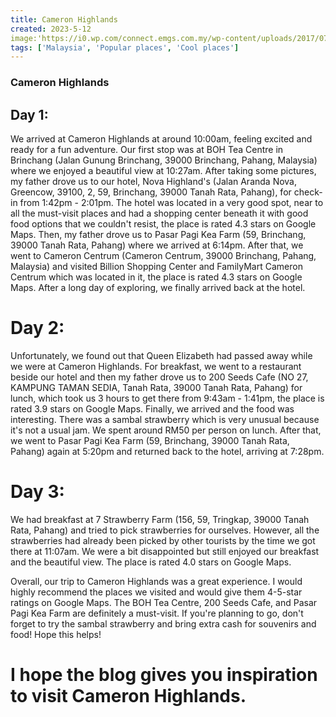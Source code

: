 ```yaml
---
title: Cameron Highlands 
created: 2023-5-12
image:'https://i0.wp.com/connect.emgs.com.my/wp-content/uploads/2017/07/20150819-cameron-highlands-11.jpg?fit=1200%2C800&ssl=1'
tags: ['Malaysia', 'Popular places', 'Cool places']
---
```


### Cameron Highlands 

## Day 1:
We arrived at Cameron Highlands at around 10:00am, feeling excited and ready for a fun adventure. Our first stop was at BOH Tea Centre in Brinchang (Jalan Gunung Brinchang, 39000 Brinchang, Pahang, Malaysia) where we enjoyed a beautiful view at 10:27am. After taking some pictures, my father drove us to our hotel, Nova Highland's (Jalan Aranda Nova, Greencow, 39100, 2, 59, Brinchang, 39000 Tanah Rata, Pahang), for check-in from 1:42pm - 2:01pm. The hotel was located in a very good spot, near to all the must-visit places and had a shopping center beneath it with good food options that we couldn't resist, the place is rated 4.3 stars on Google Maps. Then, my father drove us to Pasar Pagi Kea Farm (59, Brinchang, 39000 Tanah Rata, Pahang) where we arrived at 6:14pm. After that, we went to Cameron Centrum (Cameron Centrum, 39000 Brinchang, Pahang, Malaysia) and visited Billion Shopping Center and FamilyMart Cameron Centrum which was located in it, the place is rated 4.3 stars on Google Maps. After a long day of exploring, we finally arrived back at the hotel.

# Day 2:
Unfortunately, we found out that Queen Elizabeth had passed away while we were at Cameron Highlands. For breakfast, we went to a restaurant beside our hotel and then my father drove us to 200 Seeds Cafe (NO 27, KAMPUNG TAMAN SEDIA, Tanah Rata, 39000 Tanah Rata, Pahang) for lunch, which took us 3 hours to get there from 9:43am - 1:41pm, the place is rated 3.9 stars on Google Maps. Finally, we arrived and the food was interesting. There was a sambal strawberry which is very unusual because it's not a usual jam. We spent around RM50 per person on lunch. After that, we went to Pasar Pagi Kea Farm (59, Brinchang, 39000 Tanah Rata, Pahang) again at 5:20pm and returned back to the hotel, arriving at 7:28pm.

# Day 3:
We had breakfast at 7 Strawberry Farm (156, 59, Tringkap, 39000 Tanah Rata, Pahang) and tried to pick strawberries for ourselves. However, all the strawberries had already been picked by other tourists by the time we got there at 11:07am. We were a bit disappointed but still enjoyed our breakfast and the beautiful view. The place is rated 4.0 stars on Google Maps.

Overall, our trip to Cameron Highlands was a great experience. I would highly recommend the places we visited and would give them 4-5-star ratings on Google Maps. The BOH Tea Centre, 200 Seeds Cafe, and Pasar Pagi Kea Farm are definitely a must-visit. If you're planning to go, don't forget to try the sambal strawberry and bring extra cash for souvenirs and food! Hope this helps!

# I hope the blog gives you inspiration to visit Cameron Highlands.